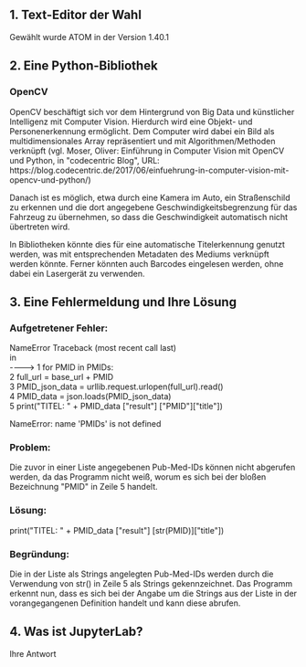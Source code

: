 ## 1. Text-Editor der Wahl

Gewählt wurde ATOM in der Version 1.40.1

## 2. Eine Python-Bibliothek

### OpenCV
<p>OpenCV beschäftigt sich vor dem Hintergrund von Big Data und künstlicher Intelligenz mit Computer Vision. Hierdurch wird eine Objekt- und Personenerkennung ermöglicht. Dem Computer wird dabei ein Bild als multidimensionales Array repräsentiert und mit Algorithmen/Methoden verknüpft (vgl. Moser, Oliver: Einführung in Computer Vision mit OpenCV und Python, in "codecentric Blog", URL: https://blog.codecentric.de/2017/06/einfuehrung-in-computer-vision-mit-opencv-und-python/)</p>
<p>Danach ist es möglich, etwa durch eine Kamera im Auto, ein Straßenschild zu erkennen und die dort angegebene Geschwindigkeitsbegrenzung für das Fahrzeug zu übernehmen, so dass die Geschwindigkeit automatisch nicht übertreten wird.</p>
<p>In Bibliotheken könnte dies für eine automatische Titelerkennung genutzt werden, was mit entsprechenden Metadaten des Mediums verknüpft werden könnte. Ferner könnten auch Barcodes eingelesen werden, ohne dabei ein Lasergerät zu verwenden.</p>

## 3. Eine Fehlermeldung und Ihre Lösung

### Aufgetretener Fehler:

<p>NameError                                 Traceback (most recent call last) <br>
<ipython-input-4-c81f64490007> in <module> <br>
----> 1 for PMID in PMIDs: <br>
      2     full_url = base_url + PMID <br>
      3     PMID_json_data = urllib.request.urlopen(full_url).read() <br>
      4     PMID_data = json.loads(PMID_json_data) <br>
      5     print("TITEL:            " + PMID_data ["result"] ["PMID"]["title"]) <br>

NameError: name 'PMIDs' is not defined </p>

### Problem:

Die zuvor in einer Liste angegebenen Pub-Med-IDs können nicht abgerufen werden, da das Programm nicht weiß, worum es sich bei der bloßen Bezeichnung "PMID" in Zeile 5 handelt.

### Lösung:

 print("TITEL:            " + PMID_data ["result"] [str(PMID)]["title"])

### Begründung:

Die in der Liste als Strings angelegten Pub-Med-IDs werden durch die Verwendung von str() in Zeile 5 als Strings gekennzeichnet. Das Programm erkennt nun, dass es sich bei der Angabe um die Strings aus der Liste in der vorangegangenen Definition handelt und kann diese abrufen.

## 4. Was ist JupyterLab?

Ihre Antwort
